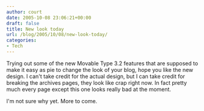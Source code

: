 ```yaml
---
author: court
date: 2005-10-08 23:06:21+00:00
draft: false
title: New look today
url: /blog/2005/10/08/new-look-today/
categories:
- Tech
---
```


Trying out some of the new Movable Type 3.2 features that are supposed to make it easy as pie to change the look of your blog, hope you like the new design.  I can't take credit for the actual design, but I can take credit for breaking the archives pages, they look like crap right now.  In fact pretty much every page except this one looks really bad at the moment.

I'm not sure why yet.  More to come.
